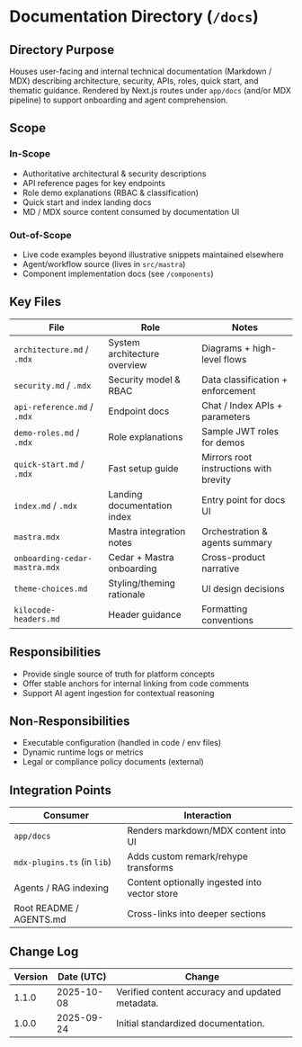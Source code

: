 <!-- AGENTS-META {"title":"Documentation System","version":"1.1.0","last_updated":"2025-10-08T08:00:26Z","applies_to":"/docs","tags":["layer:docs","domain:docs","type:content","status":"stable"],"status":"stable"} -->

# Documentation Directory (`/docs`)

## Directory Purpose

Houses user-facing and internal technical documentation (Markdown / MDX) describing architecture, security, APIs, roles, quick start, and thematic guidance. Rendered by Next.js routes under `app/docs` (and/or MDX pipeline) to support onboarding and agent comprehension.

## Scope

### In-Scope

- Authoritative architectural & security descriptions
- API reference pages for key endpoints
- Role demo explanations (RBAC & classification)
- Quick start and index landing docs
- MD / MDX source content consumed by documentation UI

### Out-of-Scope

- Live code examples beyond illustrative snippets maintained elsewhere
- Agent/workflow source (lives in `src/mastra`)
- Component implementation docs (see `/components`)

## Key Files

| File                          | Role                         | Notes                                  |
| ----------------------------- | ---------------------------- | -------------------------------------- |
| `architecture.md` / `.mdx`    | System architecture overview | Diagrams + high-level flows            |
| `security.md` / `.mdx`        | Security model & RBAC        | Data classification + enforcement      |
| `api-reference.md` / `.mdx`   | Endpoint docs                | Chat / Index APIs + parameters         |
| `demo-roles.md` / `.mdx`      | Role explanations            | Sample JWT roles for demos             |
| `quick-start.md` / `.mdx`     | Fast setup guide             | Mirrors root instructions with brevity |
| `index.md` / `.mdx`           | Landing documentation index  | Entry point for docs UI                |
| `mastra.mdx`                  | Mastra integration notes     | Orchestration & agents summary         |
| `onboarding-cedar-mastra.mdx` | Cedar + Mastra onboarding    | Cross-product narrative                |
| `theme-choices.md`            | Styling/theming rationale    | UI design decisions                    |
| `kilocode-headers.md`         | Header guidance              | Formatting conventions                 |

## Responsibilities

- Provide single source of truth for platform concepts
- Offer stable anchors for internal linking from code comments
- Support AI agent ingestion for contextual reasoning

## Non-Responsibilities

- Executable configuration (handled in code / env files)
- Dynamic runtime logs or metrics
- Legal or compliance policy documents (external)

## Integration Points

| Consumer                    | Interaction                                   |
| --------------------------- | --------------------------------------------- |
| `app/docs`                  | Renders markdown/MDX content into UI          |
| `mdx-plugins.ts` (in `lib`) | Adds custom remark/rehype transforms          |
| Agents / RAG indexing       | Content optionally ingested into vector store |
| Root README / AGENTS.md     | Cross-links into deeper sections              |

## Change Log

| Version | Date (UTC) | Change                                          |
| ------- | ---------- | ----------------------------------------------- |
| 1.1.0   | 2025-10-08 | Verified content accuracy and updated metadata. |
| 1.0.0   | 2025-09-24 | Initial standardized documentation.             |
